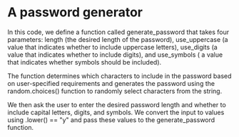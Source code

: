 # A password generator

In this code, we define a function called generate_password that takes four parameters: length (the desired length of the password), use_uppercase (a value that indicates whether to include uppercase letters), use_digits (a value that indicates whether to include digits), and use_symbols ( a value that indicates whether symbols should be included).

The function determines which characters to include in the password based on user-specified requirements and generates the password using the random.choices() function to randomly select characters from the string.

We then ask the user to enter the desired password length and whether to include capital letters, digits, and symbols. We convert the input to values ​​using .lower() == "y" and pass these values ​​to the generate_password function.
